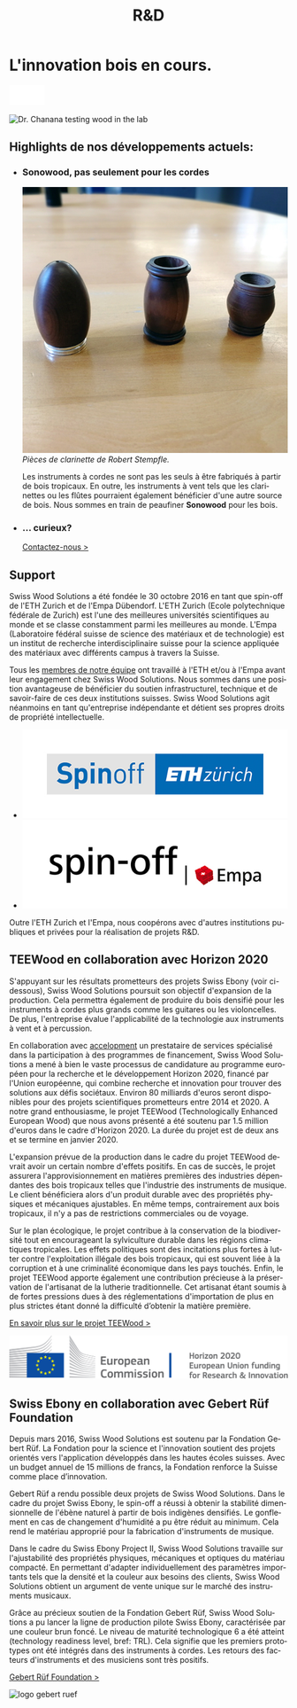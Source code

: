 ﻿---
lang: fr
title: 'R&D'
order: 4
---

<div class="full-width-kenburns">
<div class="wrap-bg-image">

# L'innovation bois en cours.

![](/assets/images/arrow-d-white.svg)

</div>
<img srcset="/assets/images/RD_cover_2x.jpg"
     src="/assets/images/RD_cover.jpg" alt="Dr. Chanana testing wood in the lab">
</div>

<div class="full-width-grey">
<div class="wrap -cols2">

## Highlights de nos développements actuels:

- ### Sonowood, pas seulement pour les cordes
  ![clarinet parts made of Sonowood](/assets/images/RD_clarinet.jpg)
  *Pièces de clarinette de Robert Stempfle.*

  Les instruments à cordes ne sont pas les seuls à être fabriqués à partir de bois tropicaux. En outre, les instruments à vent tels que les clarinettes ou les flûtes pourraient également bénéficier d'une autre source de bois. Nous sommes en train de peaufiner **Sonowood** pour les bois. 

- ### ... curieux?

  <a class="btn -red" href="/fr/contact">Contactez-nous ></a>

</div>
</div>

<div class="full-width">
<div class="wrap -cols2">

## Support

Swiss Wood Solutions a été fondée le 30 octobre 2016 en tant que spin-off de l'ETH Zurich et de l'Empa Dübendorf. L'ETH Zurich (Ecole polytechnique fédérale de Zurich) est l'une des meilleures universités scientifiques au monde et se classe constamment parmi les meilleures au monde. L'Empa (Laboratoire fédéral suisse de science des matériaux et de technologie) est un institut de recherche interdisciplinaire suisse pour la science appliquée des matériaux avec différents campus à travers la Suisse.

Tous les <a href="/fr/about/">membres de notre équipe</a> ont travaillé à l'ETH et/ou à l'Empa avant leur engagement chez Swiss Wood Solutions. Nous sommes dans une position avantageuse de bénéficier du soutien infrastructurel, technique et de savoir-faire de ces deux institutions suisses. Swiss Wood Solutions agit néanmoins en tant qu'entreprise indépendante et détient ses propres droits de propriété intellectuelle.

  - ![logo eth spinoff](/assets/images/Partner_4_ETH_Tropical_Wood_Tropenholz_Ersatz_Replacement_Alternative_Swiss_Ebony_Ebenholz_Palisander_Holz_Experten_SwissWoodSolutions_Klimaschutz_ETH_Zuerich.jpg)
  - ![logo empa spinoff](/assets/images/Partner_5_Empa_Tropical_Wood_Tropenholz_Ersatz_Replacement_Alternative_Swiss_Ebony_Ebenholz_Palisander_Holz_Experten_SwissWoodSolutions_Klimaschutz_ETH_Zuerich.jpg)

Outre l'ETH Zurich et l'Empa, nous coopérons avec d'autres institutions publiques et privées pour la réalisation de projets R\&D.

</div>
</div>

<div class="full-width-grey">
<div class="wrap">

## TEEWood en collaboration avec Horizon 2020

S'appuyant sur les résultats prometteurs des projets Swiss Ebony (voir ci-dessous), Swiss Wood Solutions poursuit son objectif d'expansion de la production. Cela permettra également de produire du bois densifié pour les instruments à cordes plus grands comme les guitares ou les violoncelles. De plus, l'entreprise évalue l'applicabilité de la technologie aux instruments à vent et à percussion.

En collaboration avec [accelopment](http://www.accelopment.com) un prestataire de services spécialisé dans la participation à des programmes de financement, Swiss Wood Solutions a mené à bien le vaste processus de candidature au programme européen pour la recherche et le développement Horizon 2020, financé par l'Union européenne, qui combine recherche et innovation pour trouver des solutions aux défis sociétaux. Environ 80 milliards d'euros seront disponibles pour des projets scientifiques prometteurs entre 2014 et 2020. A notre grand enthousiasme, le projet TEEWood (Technologically Enhanced European Wood) que nous avons présenté a été soutenu par 1.5 million d'euros dans le cadre d'Horizon 2020. La durée du projet est de deux ans et se termine en janvier 2020.

L'expansion prévue de la production dans le cadre du projet TEEWood devrait avoir un certain nombre d'effets positifs. En cas de succès, le projet assurera l'approvisionnement en matières premières des industries dépendantes des bois tropicaux telles que l'industrie des instruments de musique. Le client bénéficiera alors d'un produit durable avec des propriétés physiques et mécaniques ajustables. En même temps, contrairement aux bois tropicaux, il n'y a pas de restrictions commerciales ou de voyage.

Sur le plan écologique, le projet contribue à la conservation de la biodiversité tout en encourageant la sylviculture durable dans les régions climatiques tropicales. Les effets politiques sont des incitations plus fortes à lutter contre l'exploitation illégale des bois tropicaux, qui est souvent liée à la corruption et à une criminalité économique dans les pays touchés. Enfin, le projet TEEWood apporte également une contribution précieuse à la préservation de l'artisanat de la lutherie traditionnelle. Cet artisanat étant soumis à de fortes pressions dues à des réglementations d'importation de plus en plus strictes étant donné la difficulté d’obtenir la matière première.

<a class="btn -red" href="https://cordis.europa.eu/project/rcn/213850/factsheet/en" target="_blank">En savoir plus sur le projet TEEWood ></a>

![logo horizon 2020](/assets/images/Partner_6_Horizon2020_Tropical_Wood_Tropenholz_Ersatz_Replacement_Alternative_Swiss_Ebony_Ebenholz_Palisander_Holz_SwissWoodSolutions_Klimaschutz_ETH_Switzerland.png)

</div>
</div>

<div class="full-width">
<div class="wrap -cols2">

## Swiss Ebony en collaboration avec Gebert Rüf Foundation 

Depuis mars 2016, Swiss Wood Solutions est soutenu par la Fondation Gebert Rüf. La Fondation pour la science et l'innovation soutient des projets orientés vers l'application développés dans les hautes écoles suisses. Avec un budget annuel de 15 millions de francs, la Fondation renforce la Suisse comme place d’innovation.

Gebert Rüf a rendu possible deux projets de Swiss Wood Solutions. Dans le cadre du projet Swiss Ebony, le spin-off a réussi à obtenir la stabilité dimensionnelle de l'ébène naturel à partir de bois indigènes densifiés. Le gonflement en cas de changement d'humidité a pu être réduit au minimum. Cela rend le matériau approprié pour la fabrication d'instruments de musique.

Dans le cadre du Swiss Ebony Project II, Swiss Wood Solutions travaille sur l'ajustabilité des propriétés physiques, mécaniques et optiques du matériau compacté. En permettant d'adapter individuellement des paramètres importants tels que la densité et la couleur aux besoins des clients, Swiss Wood Solutions obtient un argument de vente unique sur le marché des instruments musicaux. 

Grâce au précieux soutien de la Fondation Gebert Rüf, Swiss Wood Solutions a pu lancer la ligne de production pilote Swiss Ebony, caractérisée par une couleur brun foncé. Le niveau de maturité technologique 6 a été atteint (technology readiness level, bref: TRL). Cela signifie que les premiers prototypes ont été intégrés dans des instruments à cordes. Les retours des facteurs d'instruments et des musiciens sont très positifs.


<a class="btn" href="https://www.grstiftung.ch/de.html" target="_blank">Gebert Rüf Foundation ></a>

![logo gebert ruef](/assets/images/Partner_7_GebertRüf_Tropical_Wood_Tropenholz_Ersatz_Replacement_Alternative_Swiss_Ebony_Ebenholz_Palisander_Holz_SwissWoodSolutions_Klimaschutz_ETH_Switzerland.png)

</div>
</div>
